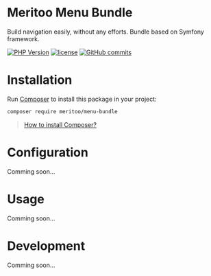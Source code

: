 # Meritoo Menu Bundle

Build navigation easily, without any efforts. Bundle based on Symfony framework.

[![PHP Version](https://img.shields.io/badge/php-%5E7.2-blue.svg)](https://img.shields.io/badge/php-%5E7.2-blue.svg) [![license](https://img.shields.io/github/license/meritoo/menu-bundle.svg?style=flat-square)](https://github.com/meritoo/menu-bundle) [![GitHub commits](https://img.shields.io/github/commits-since/meritoo/menu-bundle/0.0.1.svg?style=flat-square)](https://github.com/meritoo/menu-bundle)

# Installation

Run [Composer](https://getcomposer.org) to install this package in your project:

```bash
composer require meritoo/menu-bundle
```

> [How to install Composer?](https://getcomposer.org/download)

# Configuration

Comming soon...

# Usage

Comming soon...

# Development

Comming soon...
